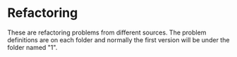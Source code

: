 # Refactoring
These are refactoring problems from different sources. The problem definitions are on each folder and normally the first version will be under the folder named "1".
